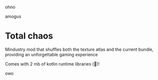 ohno

amogus

# Total chaos
Mindustry mod that shuffles both the texture atlas and the current bundle, providing an unforgettable gaming experience

Comes with 2 mb of kotlin runtime libraries (:troll:)!

owo
